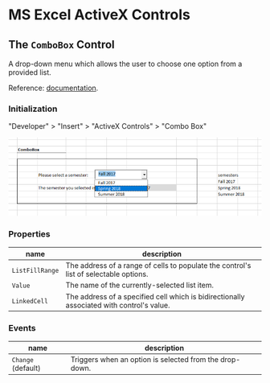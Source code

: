 # MS Excel ActiveX Controls

## The `ComboBox` Control

A drop-down menu which allows the user to choose one option from a provided list.

Reference: [documentation](https://msdn.microsoft.com/en-us/VBA/Language-Reference-VBA/articles/combobox-control).

### Initialization

"Developer" > "Insert" > "ActiveX Controls" > "Combo Box"

![a screenshot of a user selecting an option from a drop-down menu](combo-box-1.png)

### Properties

name | description
--- | ---
`ListFillRange` | The address of a range of cells to populate the control's list of selectable options.
`Value` | The name of the currently-selected list item.
`LinkedCell` | The address of a specified cell which is bidirectionally associated with control's value.

### Events

name | description
--- | ---
`Change` (default) | Triggers when an option is selected from the drop-down.
